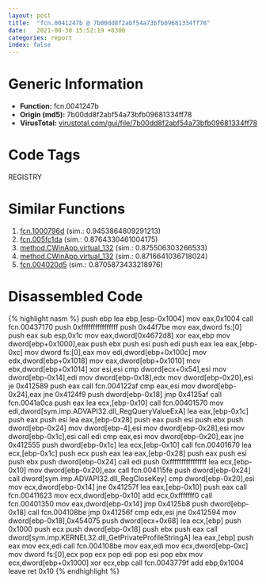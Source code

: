 ```yaml
---
layout: post
title:  "fcn.0041247b @ 7b00dd8f2abf54a73bfb09681334ff78"
date:   2021-08-30 15:52:19 +0300
categories: report
index: false
---
```


# Generic Information
- **Function:** fcn.0041247b
- **Origin (md5):** 7b00dd8f2abf54a73bfb09681334ff78
- **VirusTotal:** [virustotal.com/gui/file/7b00dd8f2abf54a73bfb09681334ff78][virustotal_ref]

# Code Tags
<span class="tag" id="REGISTRY">REGISTRY</span>


# Similar Functions

1. [fcn.1000796d][similar_1_ref] (sim.: 0.9453864809291213)
2. [fcn.005fc1da][similar_2_ref] (sim.: 0.8764330461004175)
3. [method.CWinApp.virtual\_132][similar_3_ref] (sim.: 0.875506303266533)
4. [method.CWinApp.virtual\_132][similar_4_ref] (sim.: 0.8716641036718024)
5. [fcn.004020d5][similar_5_ref] (sim.: 0.8705873433218976)


# Disassembled Code

{% highlight nasm %}
push ebp
lea ebp,[esp-0x1004]
mov eax,0x1004
call fcn.00437170
push 0xffffffffffffffff
push 0x44f7be
mov eax,dword fs:[0]
push eax
sub esp,0x1c
mov eax,dword[0x4672d8]
xor eax,ebp
mov dword[ebp+0x1000],eax
push ebx
push esi
push edi
push eax
lea eax,[ebp-0xc]
mov dword fs:[0],eax
mov edi,dword[ebp+0x100c]
mov edx,dword[ebp+0x1018]
mov eax,dword[ebp+0x1010]
mov ebx,dword[ebp+0x1014]
xor esi,esi
cmp dword[ecx+0x54],esi
mov dword[ebp-0x14],edi
mov dword[ebp-0x18],edx
mov dword[ebp-0x20],esi
je 0x412589
push eax
call fcn.004122af
cmp eax,esi
mov dword[ebp-0x24],eax
jne 0x4124f9
push dword[ebp-0x18]
jmp 0x4125af
call fcn.0041a0ca
push eax
lea ecx,[ebp-0x10]
call fcn.00401570
mov edi,dword[sym.imp.ADVAPI32.dll_RegQueryValueExA]
lea eax,[ebp-0x1c]
push eax
push esi
lea eax,[ebp-0x28]
push eax
push esi
push ebx
push dword[ebp-0x24]
mov dword[ebp-4],esi
mov dword[ebp-0x28],esi
mov dword[ebp-0x1c],esi
call edi
cmp eax,esi
mov dword[ebp-0x20],eax
jne 0x412555
push dword[ebp-0x1c]
lea ecx,[ebp-0x10]
call fcn.00401670
lea ecx,[ebp-0x1c]
push ecx
push eax
lea eax,[ebp-0x28]
push eax
push esi
push ebx
push dword[ebp-0x24]
call edi
push 0xffffffffffffffff
lea ecx,[ebp-0x10]
mov dword[ebp-0x20],eax
call fcn.004115fe
push dword[ebp-0x24]
call dword[sym.imp.ADVAPI32.dll_RegCloseKey]
cmp dword[ebp-0x20],esi
mov ecx,dword[ebp-0x14]
jne 0x41257f
lea eax,[ebp-0x10]
push eax
call fcn.00411623
mov ecx,dword[ebp-0x10]
add ecx,0xfffffff0
call fcn.00401350
mov eax,dword[ebp-0x14]
jmp 0x4125b8
push dword[ebp-0x18]
call fcn.004108be
jmp 0x41256f
cmp edx,esi
jne 0x412594
mov dword[ebp-0x18],0x454075
push dword[ecx+0x68]
lea ecx,[ebp]
push 0x1000
push ecx
push dword[ebp-0x18]
push ebx
push eax
call dword[sym.imp.KERNEL32.dll_GetPrivateProfileStringA]
lea eax,[ebp]
push eax
mov ecx,edi
call fcn.004108be
mov eax,edi
mov ecx,dword[ebp-0xc]
mov dword fs:[0],ecx
pop ecx
pop edi
pop esi
pop ebx
mov ecx,dword[ebp+0x1000]
xor ecx,ebp
call fcn.0043779f
add ebp,0x1004
leave
ret 0x10
{% endhighlight %}


[similar_1_ref]: /report/fcn.1000796d@481b545f5c18f2fce1caac67ddc419e8
[similar_2_ref]: /report/fcn.005fc1da@52d540e8e13e0f0bbb8946b2363a382d
[similar_3_ref]: /report/method.CWinApp.virtual_132@9c2b894b84f59672d8be2e984066f76f
[similar_4_ref]: /report/method.CWinApp.virtual_132@e5d49e0823e602f2ee948ac39d32c1eb
[similar_5_ref]: /report/fcn.004020d5@6c5b0418e4a4c57d99cda47d2717045d
[virustotal_ref]: https://www.virustotal.com/gui/file/7b00dd8f2abf54a73bfb09681334ff78